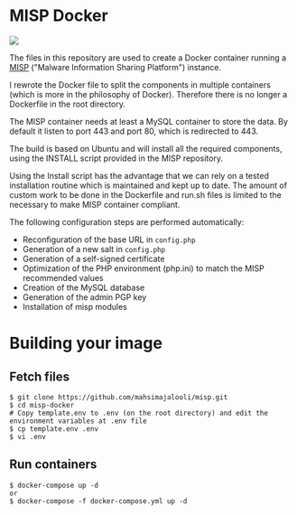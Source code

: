 MISP Docker
===========

[![](https://travis-ci.org/MISP/misp-docker.svg?branch=master)](https://travis-ci.org/yaleman/misp-docker)

The files in this repository are used to create a Docker container running a [MISP](http://www.misp-project.org) ("Malware Information Sharing Platform") instance.

I rewrote the Docker file to split the components in multiple containers (which is more in the philosophy of Docker). Therefore there is no longer a Dockerfile in the root directory.

The MISP container needs at least a MySQL container to store the data. By default it listen to port 443 and port 80, which is redirected to 443.

The build is based on Ubuntu and will install all the required components, using the INSTALL script provided in the MISP repository. 

Using the Install script has the advantage that we can rely on a tested installation routine which is maintained and kept up to date. The amount of custom work to be done in the Dockerfile and run.sh files is limited to the necessary to make MISP container compliant.

The following configuration steps are performed automatically:
* Reconfiguration of the base URL in `config.php`
* Generation of a new salt in `config.php`
* Generation of a self-signed certificate
* Optimization of the PHP environment (php.ini) to match the MISP recommended values
* Creation of the MySQL database
* Generation of the admin PGP key
* Installation of misp modules 

# Building your image

## Fetch files
```
$ git clone https://github.com/mahsimajalooli/misp.git
$ cd misp-docker
# Copy template.env to .env (on the root directory) and edit the environment variables at .env file
$ cp template.env .env
$ vi .env
```

## Run containers
```
$ docker-compose up -d
or
$ docker-compose -f docker-compose.yml up -d
```
